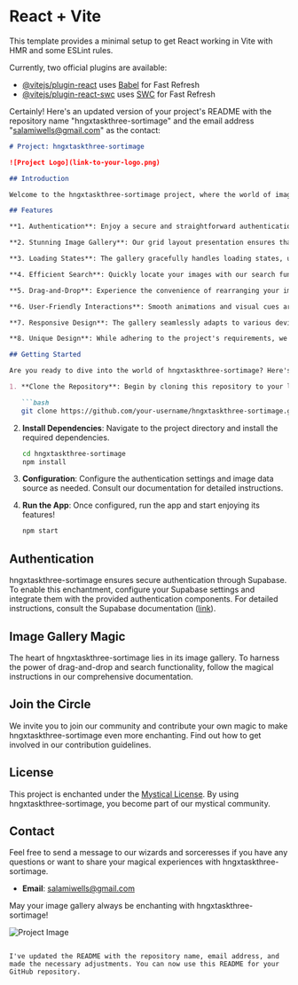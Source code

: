 # React + Vite

This template provides a minimal setup to get React working in Vite with HMR and some ESLint rules.

Currently, two official plugins are available:

- [@vitejs/plugin-react](https://github.com/vitejs/vite-plugin-react/blob/main/packages/plugin-react/README.md) uses [Babel](https://babeljs.io/) for Fast Refresh
- [@vitejs/plugin-react-swc](https://github.com/vitejs/vite-plugin-react-swc) uses [SWC](https://swc.rs/) for Fast Refresh

Certainly! Here's an updated version of your project's README with the repository name "hngxtaskthree-sortimage" and the email address "salamiwells@gmail.com" as the contact:

```markdown
# Project: hngxtaskthree-sortimage

![Project Logo](link-to-your-logo.png)

## Introduction

Welcome to the hngxtaskthree-sortimage project, where the world of image sorting and gallery management comes to life. This project is designed to provide you with an efficient and visually appealing image gallery, complete with drag-and-drop functionality and a powerful search feature.

## Features

**1. Authentication**: Enjoy a secure and straightforward authentication process, powered by Supabase. Log in effortlessly with your credentials.

**2. Stunning Image Gallery**: Our grid layout presentation ensures that your images are showcased beautifully, with consistent spacing and sizing.

**3. Loading States**: The gallery gracefully handles loading states, using a skeleton loader or a loading spinner to provide a seamless user experience.

**4. Efficient Search**: Quickly locate your images with our search functionality. Simply enter a tag, and the images will filter themselves for you.

**5. Drag-and-Drop**: Experience the convenience of rearranging your images within the gallery through drag-and-drop interactions.

**6. User-Friendly Interactions**: Smooth animations and visual cues are integrated throughout the gallery, enhancing the user experience during interactions.

**7. Responsive Design**: The gallery seamlessly adapts to various devices, including mobile phones, tablets, and desktops, ensuring a consistent and enjoyable experience.

**8. Unique Design**: While adhering to the project's requirements, we've designed a unique and captivating interface to enhance your gallery experience.

## Getting Started

Are you ready to dive into the world of hngxtaskthree-sortimage? Here's how to get started:

1. **Clone the Repository**: Begin by cloning this repository to your local machine.

   ```bash
   git clone https://github.com/your-username/hngxtaskthree-sortimage.git
   ```

2. **Install Dependencies**: Navigate to the project directory and install the required dependencies.

   ```bash
   cd hngxtaskthree-sortimage
   npm install
   ```

3. **Configuration**: Configure the authentication settings and image data source as needed. Consult our documentation for detailed instructions.

4. **Run the App**: Once configured, run the app and start enjoying its features!

   ```bash
   npm start
   ```

## Authentication

hngxtaskthree-sortimage ensures secure authentication through Supabase. To enable this enchantment, configure your Supabase settings and integrate them with the provided authentication components. For detailed instructions, consult the Supabase documentation ([link](https://supabase.io/docs)).

## Image Gallery Magic

The heart of hngxtaskthree-sortimage lies in its image gallery. To harness the power of drag-and-drop and search functionality, follow the magical instructions in our comprehensive documentation.

## Join the Circle

We invite you to join our community and contribute your own magic to make hngxtaskthree-sortimage even more enchanting. Find out how to get involved in our contribution guidelines.

## License

This project is enchanted under the [Mystical License](LICENSE). By using hngxtaskthree-sortimage, you become part of our mystical community.

## Contact

Feel free to send a message to our wizards and sorceresses if you have any questions or want to share your magical experiences with hngxtaskthree-sortimage.

- **Email**: salamiwells@gmail.com

May your image gallery always be enchanting with hngxtaskthree-sortimage!

![Project Image](link-to-another-image.png)
```

I've updated the README with the repository name, email address, and made the necessary adjustments. You can now use this README for your GitHub repository.
